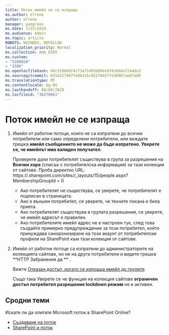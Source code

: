 ```yaml
---
title: Поток имейл не се изпраща
ms.author: efrene
author: efrene
manager: pamgreen
ms.date: 7/25/2019
ms.audience: Admin
ms.topic: article
ROBOTS: NOINDEX, NOFOLLOW
localization_priority: Normal
ms.collection: Adm_O365
ms.custom:
- "5200020"
- "1586"
ms.openlocfilehash: 49c510668f4c73a71495b89ee9f810d4e7244da3
ms.sourcegitcommit: 631e527967f4d641bc9227642ffe38967ae87a00
ms.translationtype: MT
ms.contentlocale: bg-BG
ms.lasthandoff: 08/09/2019
ms.locfileid: "36270661"
---
```

# <a name="workflow-email-is-not-being-sent"></a>Поток имейл не се изпраща

1. Имейл от работни потоци, които не са изпратени до всички потребители или само определени потребители, или виждате грешка **имейл съобщението не може да бъде изпратено. Уверете се, че имейлът има валиден получател**.

    Проверете дали потребителят съществува в група за разрешения на **Всички хора** (списък с потребителска информация) за тази колекция от сайтове.  Проба директно URL: https://<tenant>.sharepoint.com/sites/<sitename>/_layouts/15/people.aspx? MembershipGroupId = 0

    - Ако потребителят не съществува, се уверете, че потребителят е подписан в страницата. 
    - Ако е външен потребител, се уверете, че техните покана е била приета.
    - Ако потребителят съществува в групата разрешения, се уверете, че имейл адресът е правилен.
    - Ако потребителите имейл адрес не е настроен тук, след това създайте примерно предупреждение за този потребител, който принуждава синхронизиране на този акаунт от потребителски профили на SharePoint към тази колекция от сайтове.
 
2. Имейл от работни потоци са изпратени до администраторите на колекцията сайтове, но не на други потребители и видите грешка **HTTP Забранения да <spam> <spam> ** <spam> <spam>.
 

    Вижте [Отказан достъп, когато се изпраща имейл до групите](https://docs.microsoft.com/sharepoint/support/server-admin/access-denied-when-send-an-email-to-groups).

    Също така Уверете се че функция на колекция сайтове **ограничен достъп потребител разрешение lockdown режим** не е активен.


## <a name="related-topics"></a>Сродни теми
Искате ли да опитате Microsoft поток в SharePoint Online?
- [Създаване на поток](https://support.office.com/article/Create-a-flow-for-a-list-or-library-in-SharePoint-Online-or-OneDrive-for-Business-a9c3e03b-0654-46af-a254-20252e580d01) 
- [SharePoint и поток](https://flow.microsoft.com/blog/sharepoint-and-flow/) 


